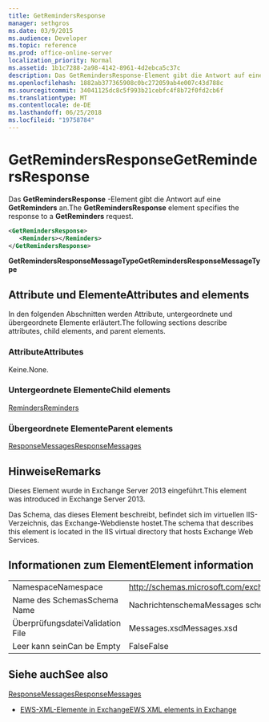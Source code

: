 ```yaml
---
title: GetRemindersResponse
manager: sethgros
ms.date: 03/9/2015
ms.audience: Developer
ms.topic: reference
ms.prod: office-online-server
localization_priority: Normal
ms.assetid: 1b1c7288-2a98-4142-8961-4d2ebca5c37c
description: Das GetRemindersResponse-Element gibt die Antwort auf eine GetReminders an.
ms.openlocfilehash: 1882ab377365908c0bc272059ab4e007c43d788c
ms.sourcegitcommit: 34041125dc8c5f993b21cebfc4f8b72f0fd2cb6f
ms.translationtype: MT
ms.contentlocale: de-DE
ms.lasthandoff: 06/25/2018
ms.locfileid: "19758784"
---
```

# <a name="getremindersresponse"></a><span data-ttu-id="d140f-103">GetRemindersResponse</span><span class="sxs-lookup"><span data-stu-id="d140f-103">GetRemindersResponse</span></span>

<span data-ttu-id="d140f-104">Das **GetRemindersResponse** -Element gibt die Antwort auf eine **GetReminders** an.</span><span class="sxs-lookup"><span data-stu-id="d140f-104">The **GetRemindersResponse** element specifies the response to a **GetReminders** request.</span></span> 
  
```XML
<GetRemindersResponse>
   <Reminders></Reminders>
</GetRemindersResponse>

```

 <span data-ttu-id="d140f-105">**GetRemindersResponseMessageType**</span><span class="sxs-lookup"><span data-stu-id="d140f-105">**GetRemindersResponseMessageType**</span></span>
## <a name="attributes-and-elements"></a><span data-ttu-id="d140f-106">Attribute und Elemente</span><span class="sxs-lookup"><span data-stu-id="d140f-106">Attributes and elements</span></span>

<span data-ttu-id="d140f-107">In den folgenden Abschnitten werden Attribute, untergeordnete und übergeordnete Elemente erläutert.</span><span class="sxs-lookup"><span data-stu-id="d140f-107">The following sections describe attributes, child elements, and parent elements.</span></span>
  
### <a name="attributes"></a><span data-ttu-id="d140f-108">Attribute</span><span class="sxs-lookup"><span data-stu-id="d140f-108">Attributes</span></span>

<span data-ttu-id="d140f-109">Keine.</span><span class="sxs-lookup"><span data-stu-id="d140f-109">None.</span></span>
  
### <a name="child-elements"></a><span data-ttu-id="d140f-110">Untergeordnete Elemente</span><span class="sxs-lookup"><span data-stu-id="d140f-110">Child elements</span></span>

[<span data-ttu-id="d140f-111">Reminders</span><span class="sxs-lookup"><span data-stu-id="d140f-111">Reminders</span></span>](reminders.md)
  
### <a name="parent-elements"></a><span data-ttu-id="d140f-112">Übergeordnete Elemente</span><span class="sxs-lookup"><span data-stu-id="d140f-112">Parent elements</span></span>

[<span data-ttu-id="d140f-113">ResponseMessages</span><span class="sxs-lookup"><span data-stu-id="d140f-113">ResponseMessages</span></span>](responsemessages.md)
  
## <a name="remarks"></a><span data-ttu-id="d140f-114">Hinweise</span><span class="sxs-lookup"><span data-stu-id="d140f-114">Remarks</span></span>

<span data-ttu-id="d140f-115">Dieses Element wurde in Exchange Server 2013 eingeführt.</span><span class="sxs-lookup"><span data-stu-id="d140f-115">This element was introduced in Exchange Server 2013.</span></span>
  
<span data-ttu-id="d140f-116">Das Schema, das dieses Element beschreibt, befindet sich im virtuellen IIS-Verzeichnis, das Exchange-Webdienste hostet.</span><span class="sxs-lookup"><span data-stu-id="d140f-116">The schema that describes this element is located in the IIS virtual directory that hosts Exchange Web Services.</span></span>
  
## <a name="element-information"></a><span data-ttu-id="d140f-117">Informationen zum Element</span><span class="sxs-lookup"><span data-stu-id="d140f-117">Element information</span></span>

|||
|:-----|:-----|
|<span data-ttu-id="d140f-118">Namespace</span><span class="sxs-lookup"><span data-stu-id="d140f-118">Namespace</span></span>  <br/> |http://schemas.microsoft.com/exchange/services/2006/messages  <br/> |
|<span data-ttu-id="d140f-119">Name des Schemas</span><span class="sxs-lookup"><span data-stu-id="d140f-119">Schema Name</span></span>  <br/> |<span data-ttu-id="d140f-120">Nachrichtenschema</span><span class="sxs-lookup"><span data-stu-id="d140f-120">Messages schema</span></span>  <br/> |
|<span data-ttu-id="d140f-121">Überprüfungsdatei</span><span class="sxs-lookup"><span data-stu-id="d140f-121">Validation File</span></span>  <br/> |<span data-ttu-id="d140f-122">Messages.xsd</span><span class="sxs-lookup"><span data-stu-id="d140f-122">Messages.xsd</span></span>  <br/> |
|<span data-ttu-id="d140f-123">Leer kann sein</span><span class="sxs-lookup"><span data-stu-id="d140f-123">Can be Empty</span></span>  <br/> |<span data-ttu-id="d140f-124">False</span><span class="sxs-lookup"><span data-stu-id="d140f-124">False</span></span>  <br/> |
   
## <a name="see-also"></a><span data-ttu-id="d140f-125">Siehe auch</span><span class="sxs-lookup"><span data-stu-id="d140f-125">See also</span></span>



[<span data-ttu-id="d140f-126">ResponseMessages</span><span class="sxs-lookup"><span data-stu-id="d140f-126">ResponseMessages</span></span>](responsemessages.md)


- [<span data-ttu-id="d140f-127">EWS-XML-Elemente in Exchange</span><span class="sxs-lookup"><span data-stu-id="d140f-127">EWS XML elements in Exchange</span></span>](ews-xml-elements-in-exchange.md)


